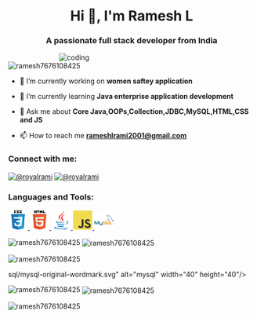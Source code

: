 <h1 align="center">Hi 👋, I'm Ramesh L</h1>
<h3 align="center">A passionate full stack developer from India</h3>

<img align="right" alt ="coding" width="400" src ="https://www.google.com/imgres?imgurl=https%3A%2F%2Ft4.ftcdn.net%2Fjpg%2F06%2F39%2F65%2F47%2F360_F_639654702_9KUPqVXphyQHqJYQHi82ceVxHfjmQKXt.jpg&tbnid=v_OEqmHGUI4LEM&vet=10CA4QxiAoCmoXChMIgPiUl_7AhQMVAAAAAB0AAAAAEAk..i&imgrefurl=https%3A%2F%2Fstock.adobe.com%2Fsearch%3Fk%3Dcoders&docid=NkBTDHllBu4bxM&w=643&h=360&itg=1&q=animated%20coding%20images&ved=0CA4QxiAoCmoXChMIgPiUl_7AhQMVAAAAAB0AAAAAEAk">

<p align="left"> <img src="https://komarev.com/ghpvc/?username=ramesh7676108425&label=Profile%20views&color=0e75b6&style=flat" alt="ramesh7676108425" /> </p>

- 🔭 I’m currently working on **women saftey application**

- 🌱 I’m currently learning **Java enterprise application development**

- 💬 Ask me about **Core Java,OOPs,Collection,JDBC,MySQL,HTML,CSS and JS**

- 📫 How to reach me **rameshlrami2001@gmail.com**

<h3 align="left">Connect with me:</h3>
<p align="left">
<a href="https://fb.com/@royalrami" target="blank"><img align="center" src="https://raw.githubusercontent.com/rahuldkjain/github-profile-readme-generator/master/src/images/icons/Social/facebook.svg" alt="@royalrami" height="30" width="40" /></a>
<a href="https://instagram.com/@royalrami" target="blank"><img align="center" src="https://raw.githubusercontent.com/rahuldkjain/github-profile-readme-generator/master/src/images/icons/Social/instagram.svg" alt="@royalrami" height="30" width="40" /></a>
</p>

<h3 align="left">Languages and Tools:</h3>
<p align="left"> <a href="https://www.w3schools.com/css/" target="_blank" rel="noreferrer"> <img src="https://raw.githubusercontent.com/devicons/devicon/master/icons/css3/css3-original-wordmark.svg" alt="css3" width="40" height="40"/> </a> <a href="https://www.w3.org/html/" target="_blank" rel="noreferrer"> <img src="https://raw.githubusercontent.com/devicons/devicon/master/icons/html5/html5-original-wordmark.svg" alt="html5" width="40" height="40"/> </a> <a href="https://www.java.com" target="_blank" rel="noreferrer"> <img src="https://raw.githubusercontent.com/devicons/devicon/master/icons/java/java-original.svg" alt="java" width="40" height="40"/> </a> <a href="https://developer.mozilla.org/en-US/docs/Web/JavaScript" target="_blank" rel="noreferrer"> <img src="https://raw.githubusercontent.com/devicons/devicon/master/icons/javascript/javascript-original.svg" alt="javascript" width="40" height="40"/> </a> <a href="https://www.mysql.com/" target="_blank" rel="noreferrer"> <img src="https://raw.githubusercontent.com/devicons/devicon/master/icons/mysql/mysql-original-wordmark.svg" alt="mysql" width="40" height="40"/> </a> </p>

<p><img align="left" src="https://github-readme-stats.vercel.app/api/top-langs?username=ramesh7676108425&show_icons=true&locale=en&layout=compact" alt="ramesh7676108425" /></p>

<p>&nbsp;<img align="center" src="https://github-readme-stats.vercel.app/api?username=ramesh7676108425&show_icons=true&locale=en" alt="ramesh7676108425" /></p>

<p><img align="center" src="https://github-readme-streak-stats.herokuapp.com/?user=ramesh7676108425&" alt="ramesh7676108425" /></p>
sql/mysql-original-wordmark.svg" alt="mysql" width="40" height="40"/> </a> </p>

<p><img align="left" src="https://github-readme-stats.vercel.app/api/top-langs?username=ramesh7676108425&show_icons=true&locale=en&layout=compact" alt="ramesh7676108425" /></p>

<p>&nbsp;<img align="center" src="https://github-readme-stats.vercel.app/api?username=ramesh7676108425&show_icons=true&locale=en" alt="ramesh7676108425" /></p>

<p><img align="center" src="https://github-readme-streak-stats.herokuapp.com/?user=ramesh7676108425&" alt="ramesh7676108425" /></p>

